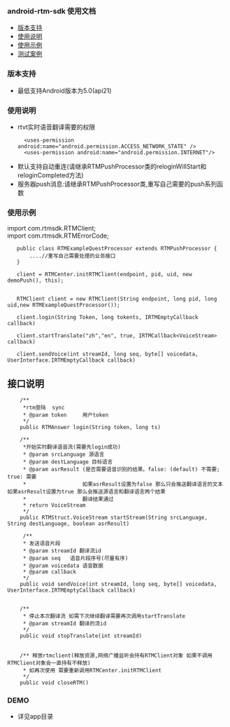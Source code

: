 ### android-rtm-sdk 使用文档
- [版本支持](#版本支持)
- [使用说明](#使用说明)
- [使用示例](#使用示例)
- [测试案例](#DEMO)

### 版本支持
- 最低支持Android版本为5.0(api21)

### 使用说明
- rtvt实时语音翻译需要的权限
  ~~~
    <uses-permission android:name="android.permission.ACCESS_NETWORK_STATE" />
    <uses-permission android:name="android.permission.INTERNET"/>
    ~~~
- 默认支持自动重连(请继承RTMPushProcessor类的reloginWillStart和reloginCompleted方法)
- 服务器push消息:请继承RTMPushProcessor类,重写自己需要的push系列函数

### 使用示例
import com.rtmsdk.RTMClient;<br>
import com.rtmsdk.RTMErrorCode;

 ~~~
    public class RTMExampleQuestProcessor extends RTMPushProcessor {
        ....//重写自己需要处理的业务接口
    }
    
    client = RTMCenter.initRTMClient(endpoint, pid, uid, new demoPush(), this);


    RTMClient client = new RTMClient(String endpoint, long pid, long uid,new RTMExampleQuestProcessor());
    
    client.login(String Token, long tokents, IRTMEmptyCallback  callback)

    client.startTranslate("zh","en", true, IRTMCallback<VoiceStream> callback)
    
    client.sendVoice(int streamId, long seq, byte[] voicedata, UserInterface.IRTMEmptyCallback callback) 
~~~

##  接口说明
~~~
    /**
     *rtm登陆  sync
     * @param token     用户token
     */
    public RTMAnswer login(String token, long ts)

    /**
     *开始实时翻译语音流(需要先login成功)
     * @param srcLanguage 源语言
     * @param destLanguage 目标语言
     * @param asrResult (是否需要语音识别的结果。false: (default) 不需要; true: 需要
     *                  如果asrResult设置为false 那么只会推送翻译语言的文本 如果asrResult设置为true 那么会推送源语言和翻译语言两个结果
     *                  翻译结果通过
     * return VoiceStream
     */
    public RTMStruct.VoiceStream startStream(String srcLanguage, String destLanguage, boolean asrResult)

     /**
     * 发送语音片段
     * @param streamId 翻译流id
     * @param seq   语音片段序号(尽量有序)
     * @param voicedata 语音数据
     * @param callback
     */
    public void sendVoice(int streamId, long seq, byte[] voicedata, UserInterface.IRTMEmptyCallback callback) 


    /**
     * 停止本次翻译流 如需下次继续翻译需要再次调用startTranslate
     * @param streamId 翻译的流id
     */
    public void stopTranslate(int streamId)


    /** 释放rtmclient(释放资源,网络广播监听会持有RTMClient对象 如果不调用RTMClient对象会一直持有不释放)
     * 如再次使用 需要重新调用RTMCenter.initRTMClient
     */
    public void closeRTM()
~~~

### DEMO
- 详见app目录